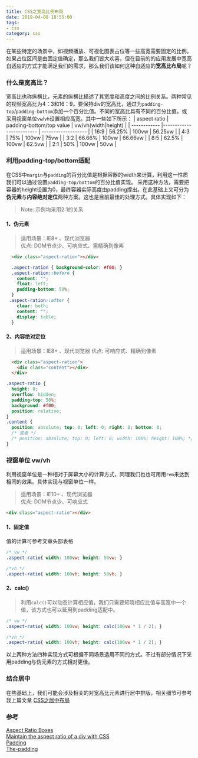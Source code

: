 ```yaml
---
title: CSS之宽高比例布局
date: 2019-04-08 18:55:00
tags:
- css
category: css
---
```


在某些特定的场景中，如视频播放、可视化图表占位等一些高宽需要固定的比例。如果占位区间是由固定值确定，那么我们皆大欢喜，但在目前的的应用发展中宽高自适应的方式才能满足我们的需求，那么我们该如何这种自适应的**宽高比布局**呢？

### 什么是宽高比？
宽高比也称纵横比，元素的纵横比描述了其宽度和高度之间的比例关系。两种常见的视频宽高比为4：3和16：9。要保持div的宽高比，通过为`padding-top`/`padding-bottom`添加一个百分比值。不同的宽高比具有不同的百分比值。或采用视窗单位`vw`/`vh`设置相应高宽。其中一些如下所示：
| aspect ratio | padding-bottom/top value | vw/vh(width\|height) |
| ------------ |------------------------- | ------------------- |
| 16:9         | 56.25%                   | 100vw \| 56.25vw    |
| 4:3          | 75%                      | 100vw \| 75vw       |
| 3:2          | 66.66%                   | 100vw \| 66.66vw    |
| 8:5          | 62.5%                    | 100vw \| 62.5vw     |
| 2:1          | 50%                      | 100vw \| 50vw       |


### 利用padding-top/bottom适配
在CSS中`margin`与`padding`的百分比值是根据容器的width来计算，利用这一性质我们可以通过设置`padding-top/bottom`的百分比值实现。  采用这种方法，需要把容器的height设置为0，最终容器实际高度由padding撑出。在此基础上又可分为**伪元素**与**内容绝对定位**两种方案。这也是目前最佳的处理方式。具体实现如下：

> Note: 示例均采用2:1的关系

#### 1、伪元素
> 适用场景：IE8+ 、现代浏览器  
> 优点: DOM节点少、可响应式、需精确到像素  
```html
  <div class="aspect-ration"></div>
```
```css
  .aspect-ration { background-color: #f00; }
  .aspect-ration::before {
    content: "";
    float: left;
    padding-bottom: 50%;
  }
 .aspect-ration::after {
    clear: both;
    content: "";
    display: table;
  }
```

#### 2、内容绝对定位
> 适用场景：IE8+ 、现代浏览器
> 优点: 可响应式、精确到像素 
```html
  <div class="aspect-ration">
    <div class="content"></div>
  </div>
```
```css
.aspect-ratio {
  height: 0;
  overflow: hidden;
  padding-top: 50%;
  background: #f00;
  position: relative;
}
.content {
  position: absolute; top: 0; left: 0; right: 0; bottom: 0;
  /* 或者 */
  /* position: absolute; top: 0; left: 0; width: 100%; height: 100%; */
}
```


### 视窗单位 vw/vh

利用视窗单位是一种相对于屏幕大小的计算方式，同理我们也也可用用`rem`来达到相同的效果。具体实现与视窗单位一样。

> 适用场景：IE10+ 、现代浏览器  
> 优点: DOM节点少、可响应式 

```html
<div class="aspect-ratio"></div>
```
#### 1、固定值
值的计算可参考文章头部表格
```css
/* vw */
.aspect-ratio{ width: 100vw; height: 50vw; }

/*vh */
.aspect-ratio{ width: 100vh; height: 50vh; }
```
#### 2、calc()
> 利用`calc()`可以动态计算相应值，我们只需要知晓相应比值与高宽中一个值，该方式也可以延用到padding适配中。

```css
/* vw */
.aspect-ratio{ width: 100vw; height: calc(100vw * 1 / 2); }

/*vh */
.aspect-ratio{ width: 100vh; height: calc(100vw * 1 / 2); }
```

以上两种方法四种实现方式可根据不同场景选用不同的方式。不过有部分情况下采用padding与伪元素的方式相对更佳。

### 结合居中
在些基础上，我们可能会涉及相关的对宽高比元素进行居中排版，相关细节可参考我上篇文章
[CSS之居中布局](https://juejin.im/post/6844903742198956040)

### 参考
[Aspect Ratio Boxes][1]  
[Maintain the aspect ratio of a div with CSS][2]   
[Padding][3]  
[The-padding][4]  

[1]:https://css-tricks.com/aspect-ratio-boxes/
[2]:https://stackoverflow.com/questions/1495407/maintain-the-aspect-ratio-of-a-div-with-css
[3]:https://developer.mozilla.org/en-US/docs/Web/CSS/padding
[4]:https://www.w3.org/TR/css-box-3/#the-padding
